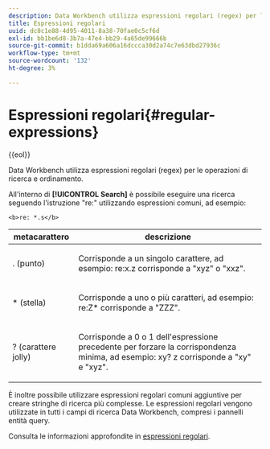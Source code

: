 ```yaml
---
description: Data Workbench utilizza espressioni regolari (regex) per le operazioni di ricerca e ordinamento.
title: Espressioni regolari
uuid: dc8c1e88-4d95-4011-8a38-70fae0c5cf6d
exl-id: bb1be6d8-3b7a-47e4-bb29-4a65de99666b
source-git-commit: b1dda69a606a16dccca30d2a74c7e63dbd27936c
workflow-type: tm+mt
source-wordcount: '132'
ht-degree: 3%

---
```


# Espressioni regolari{#regular-expressions}

{{eol}}

Data Workbench utilizza espressioni regolari (regex) per le operazioni di ricerca e ordinamento.

All&#39;interno di **[!UICONTROL Search]** è possibile eseguire una ricerca seguendo l&#39;istruzione &quot;re:&quot; utilizzando espressioni comuni, ad esempio:

```
<b>re: *.s</b>
```

<table id="table_BA125AB039794EE382B33003BE4E0AFB"> 
 <thead> 
  <tr> 
   <th colname="col1" class="entry"> metacarattero </th> 
   <th colname="col2" class="entry"> descrizione </th> 
  </tr> 
 </thead>
 <tbody> 
  <tr> 
   <td colname="col1"> <p>. (punto) </p> </td> 
   <td colname="col2"> <p>Corrisponde a un singolo carattere, ad esempio: <span class="filepath"> re:x.z </span> corrisponde a "xyz" o "xxz". </p> </td> 
  </tr> 
  <tr> 
   <td colname="col1"> <p>* (stella) </p> </td> 
   <td colname="col2"> <p>Corrisponde a uno o più caratteri, ad esempio: <span class="filepath"> re:Z* </span> corrisponde a "ZZZ". </p> </td> 
  </tr> 
  <tr> 
   <td colname="col1"> <p>? (carattere jolly) </p> </td> 
   <td colname="col2"> <p>Corrisponde a 0 o 1 dell'espressione precedente per forzare la corrispondenza minima, ad esempio: <span class="filepath"> xy? z </span> corrisponde a "xy" e "xyz". </p> </td> 
  </tr> 
 </tbody> 
</table>

È inoltre possibile utilizzare espressioni regolari comuni aggiuntive per creare stringhe di ricerca più complesse. Le espressioni regolari vengono utilizzate in tutti i campi di ricerca Data Workbench, compresi i pannelli entità query.

Consulta le informazioni approfondite in [espressioni regolari](https://experienceleague.adobe.com/docs/data-workbench/using/dataset/c-dataset-constr.html#Regular_Expressions).
